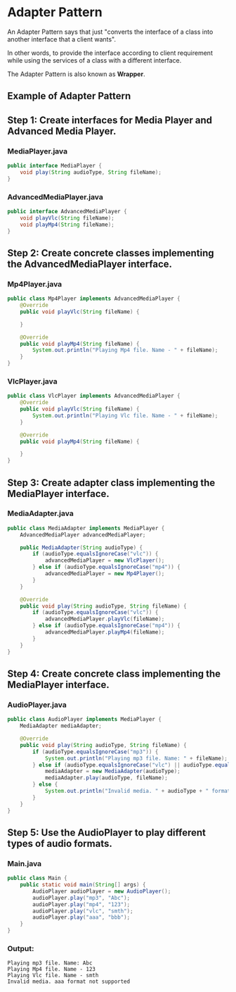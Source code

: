 # Adapter Pattern
An Adapter Pattern says that just "converts the interface of a class into another interface that a client wants".

In other words, to provide the interface according to client requirement while using the services of a class with a different interface.

The Adapter Pattern is also known as **Wrapper**.

## Example of Adapter Pattern

## Step 1: Create interfaces for Media Player and Advanced Media Player.

### MediaPlayer.java

```java
public interface MediaPlayer {
    void play(String audioType, String fileName);
}
```

### AdvancedMediaPlayer.java

```java
public interface AdvancedMediaPlayer {
    void playVlc(String fileName);
    void playMp4(String fileName);
}
```

## Step 2: Create concrete classes implementing the AdvancedMediaPlayer interface.

### Mp4Player.java

```java
public class Mp4Player implements AdvancedMediaPlayer {
    @Override
    public void playVlc(String fileName) {

    }

    @Override
    public void playMp4(String fileName) {
        System.out.println("Playing Mp4 file. Name - " + fileName);
    }
}
```

### VlcPlayer.java

```java
public class VlcPlayer implements AdvancedMediaPlayer {
    @Override
    public void playVlc(String fileName) {
        System.out.println("Playing Vlc file. Name - " + fileName);
    }

    @Override
    public void playMp4(String fileName) {

    }
}
```

## Step 3: Create adapter class implementing the MediaPlayer interface.

### MediaAdapter.java

```java
public class MediaAdapter implements MediaPlayer {
    AdvancedMediaPlayer advancedMediaPlayer;

    public MediaAdapter(String audioType) {
        if (audioType.equalsIgnoreCase("vlc")) {
            advancedMediaPlayer = new VlcPlayer();
        } else if (audioType.equalsIgnoreCase("mp4")) {
            advancedMediaPlayer = new Mp4Player();
        }
    }

    @Override
    public void play(String audioType, String fileName) {
        if (audioType.equalsIgnoreCase("vlc")) {
            advancedMediaPlayer.playVlc(fileName);
        } else if (audioType.equalsIgnoreCase("mp4")) {
            advancedMediaPlayer.playMp4(fileName);
        }
    }
}
```

## Step 4: Create concrete class implementing the MediaPlayer interface.

### AudioPlayer.java

```java
public class AudioPlayer implements MediaPlayer {
    MediaAdapter mediaAdapter;

    @Override
    public void play(String audioType, String fileName) {
        if (audioType.equalsIgnoreCase("mp3")) {
            System.out.println("Playing mp3 file. Name: " + fileName);
        } else if (audioType.equalsIgnoreCase("vlc") || audioType.equalsIgnoreCase("mp4")) {
            mediaAdapter = new MediaAdapter(audioType);
            mediaAdapter.play(audioType, fileName);
        } else {
            System.out.println("Invalid media. " + audioType + " format not supported");
        }
    }
}
```

## Step 5: Use the AudioPlayer to play different types of audio formats.

### Main.java

```java
public class Main {
    public static void main(String[] args) {
        AudioPlayer audioPlayer = new AudioPlayer();
        audioPlayer.play("mp3", "Abc");
        audioPlayer.play("mp4", "123");
        audioPlayer.play("vlc", "smth");
        audioPlayer.play("aaa", "bbb");
    }
}
```

### Output:

```
Playing mp3 file. Name: Abc
Playing Mp4 file. Name - 123
Playing Vlc file. Name - smth
Invalid media. aaa format not supported
```
